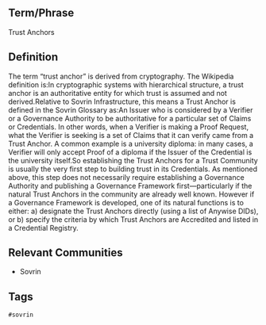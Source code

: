 ## Term/Phrase
Trust Anchors

## Definition
The term &ldquo;trust anchor&rdquo; is derived from cryptography. The Wikipedia definition is:In cryptographic systems with hierarchical structure, a trust anchor is an authoritative entity for which trust is assumed and not derived.Relative to Sovrin Infrastructure, this means a Trust Anchor is defined in the Sovrin Glossary as:An Issuer who is considered by a Verifier or a Governance Authority to be authoritative for a particular set of Claims or Credentials. In other words, when a Verifier is making a Proof Request, what the Verifier is seeking is a set of Claims that it can verify came from a Trust Anchor. A common example is a university diploma: in many cases, a Verifier will only accept Proof of a diploma if the Issuer of the Credential is the university itself.So establishing the Trust Anchors for a Trust Community is usually the very first step to building trust in its Credentials. As mentioned above, this step does not necessarily require establishing a Governance Authority and publishing a Governance Framework first&mdash;particularly if the natural Trust Anchors in the community are already well known. However if a Governance Framework is developed, one of its natural functions is to either: a) designate the Trust Anchors directly (using a list of Anywise DIDs), or b) specify the criteria by which Trust Anchors are Accredited and listed in a Credential Registry.

## Relevant Communities
* Sovrin

## Tags
```
#sovrin
```
